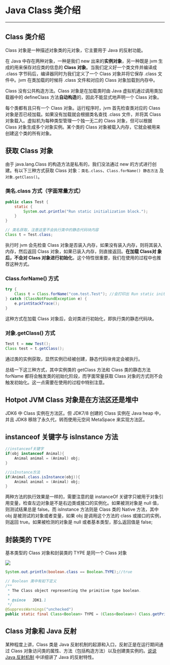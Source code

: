 # Java Class 类介绍
---

## Class 类介绍

Class 对象是一种描述对象类的元对象，它主要用于 Java 的反射功能。

在 Java 中存在两种对象，一种是我们 new 出来的**实例对象**，另一种既是 jvm 生成的用来保存对应类的信息的 **Class 对象**。当我们定义好一个类文件并编译成 .class 字节码后，编译器同时为我们定义了一个 Class 对象并将它保存 .class 文件中。jvm 在类加载的时候将 .class 文件和对应的 Class 对象加载到内存中。

Class 没有公共构造方法。Class 对象是在加载类时由 Java 虚拟机通过调用类加载器中的 defineClass 方法**自动构造**的，因此不能显式地声明一个 Class 对象。

每个类都有且只有一个 Class 对象。运行程序时，jvm 首先检查类对应的 Class 对象是否已经加载。如果没有加载就会根据类名查找 .class 文件，并将其 Class 对象载入。虚拟机为每种类型管理一个独一无二的 Class 对象，但可以根据 Class 对象生成多个对象实例。某个类的 Class 对象被载入内存，它就会被用来创建这个类的所有对象。


## 获取 Class 对象

由于 java.lang.Class 的构造方法是私有的，我们没法通过 new 的方式进行创建。有以下三种方式获取 Class 对象：`类名.class`、`Class.forName() 静态方法` 及 `对象.getClass()`。

### 类名.class 方式（字面常量方式）

```java
public class Test {
    static {
        System.out.println("Run static initialization block.");
    }
}

// 类名获取，注意这里不会执行类中的静态代码块内容
Class t = Test.class;
```

执行时 jvm 会先检查 Class 对象是否装入内存，如果没有装入内存，则将其装入内存，然后返回 Class 对象，如果已装入内存，则直接返回。**在加载 Class对 象后，不会对 Class 对象进行初始化**，这个特性很重要，我们在使用的过程中也推荐这种方式。

### Class.forName() 方式

```java
try {
    Class t = Class.forName("com.test.Test"); //会打印出 Run static initialization block.
} catch (ClassNotFoundException e) {
    e.printStackTrace();
}
```

这种方式在加载 Class 对象后，会对类进行初始化，即执行类的静态代码块。

### 对象.getClass() 方式

```java
Test t = new Test();
Class test = t.getClass();
```

通过类的实例获取，显然实例已经被创建，静态代码块肯定会被执行。

总结一下这三种方式，其中实例类的 getClass 方法和 Class 类的静态方法 forName 都将会触发类的初始化阶段，而字面常量获取 Class 对象的方式则不会触发初始化。这一点需要在使用的过程中特别注意。

## Hotpot JVM Class 对象是在方法区还是堆中

JDK6 中 Class 实例在方法区。但 JDK7/8 创建的 Class 实例在 Java heap 中，并且 JDK8 移除了永久代，转而使用元空间 MetaSpace 来实现方法区。


## instanceof 关键字与 isInstance 方法

```java
//instanceof关键字
if(obj instanceof Animal){
    Animal animal = (Animal) obj;
}

//isInstance方法
if(Animal.class.isInstance(obj)){
    Animal animal = (Animal) obj;
}
```

两种方法的执行效果是一样的，需要注意的是 instanceOf 关键字只被用于对象引用变量，检查左边对象是不是右边类或接口的实例化。如果被测对象是 null 值，则测试结果总是 false。而 isInstance 方法则是 Class 类的 Native 方法，其中 obj 是被测试的对象或者变量，如果 obj 是调用这个方法的 class 或接口的实例，则返回 true。如果被检测的对象是 null 或者基本类型，那么返回值是 false;

## 封装类的 TYPE

基本类型的 Class 对象和封装类的 TYPE 是同一个 Class 对象

![](https://jverson.oss-cn-beijing.aliyuncs.com/f2105249d330e63819857eb8ffa7b9cb.jpg)


```java
System.out.println(boolean.class == Boolean.TYPE);//true

// Boolean 类中有如下定义
/**
 * The Class object representing the primitive type boolean.
 *
 * @since   JDK1.1
 */
@SuppressWarnings("unchecked")
public static final Class<Boolean> TYPE = (Class<Boolean>) Class.getPrimitiveClass("boolean");
```

## Class 对象和 Java 反射

某种程度上讲，Class 类是 Java 反射机制的起源和入口，反射正是在运行期间通过 Class 对象访问类的属性、方法（包括构造方法）以及创建类实例的。[说说 Java 反射机制](https://jverson.com/thinking-in-java/jvm/java-reflection.html) 中详细讲了 Java 的反射特性。

